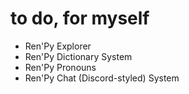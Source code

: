 # to do, for myself
- Ren'Py Explorer
- Ren'Py Dictionary System
- Ren'Py Pronouns
- Ren'Py Chat (Discord-styled) System
